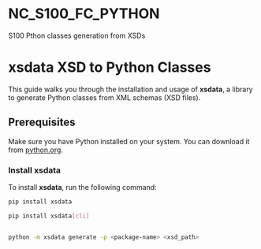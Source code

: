 # NC_S100_FC_PYTHON
S100 Pthon classes generation from XSDs

# xsdata XSD to Python Classes

This guide walks you through the installation and usage of **xsdata**, a library to generate Python classes from XML schemas (XSD files).

## Prerequisites

Make sure you have Python installed on your system. You can download it from [python.org](https://www.python.org/downloads/).

### Install xsdata

To install **xsdata**, run the following command:

```bash
pip install xsdata

pip install xsdata[cli]


python -m xsdata generate -p <package-name> <xsd_path>
